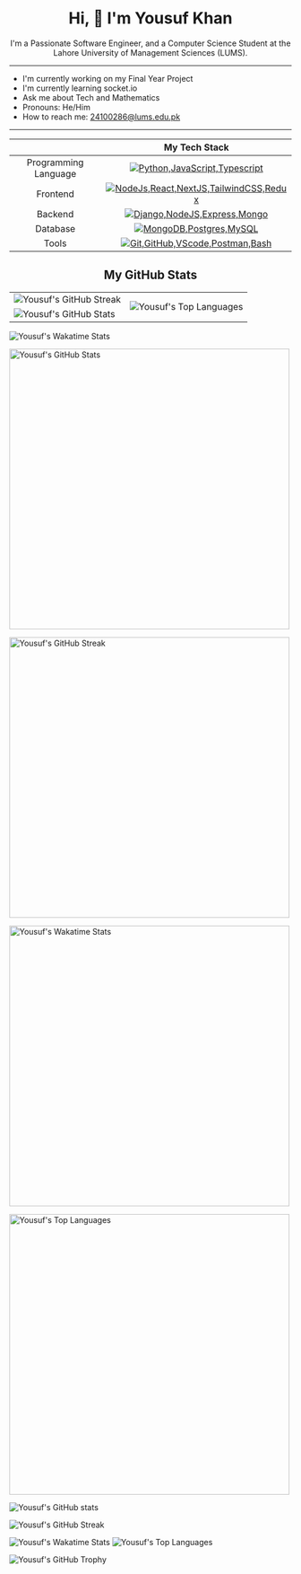 <div
  align="center"
>

# Hi, 👋 I'm Yousuf Khan
I'm a Passionate Software Engineer, and a Computer Science Student at the Lahore University of Management Sciences (LUMS).
</div>
<hr>

- I'm currently working on my Final Year Project
- I'm currently learning socket.io
- Ask me about Tech and Mathematics
- Pronouns: He/Him
- How to reach me: [24100286@lums.edu.pk](mailto:24100286@lums.edu.pk) 
<hr>

<div align=center>

||My Tech Stack|
|:-:|:-:|
|Programming Language | [![Python,JavaScript,Typescript](https://skillicons.dev/icons?i=python,js,ts)](https://skillicons.dev)|
|Frontend | [![NodeJs,React,NextJS,TailwindCSS,Redux](https://skillicons.dev/icons?i=nodejs,react,nextjs,tailwindcss,redux)](https://skillicons.dev)|
|Backend | [![Django,NodeJS,Express,Mongo](https://skillicons.dev/icons?i=django,nodejs,expressjs,mongo)](https://skillicons.dev)|
|Database | [![MongoDB,Postgres,MySQL](https://skillicons.dev/icons?i=mongodb,postgres,mysql)](https://skillicons.dev)|
|Tools | [![Git,GitHub,VScode,Postman,Bash](https://skillicons.dev/icons?i=git,github,vscode,postman,bash)](https://skillicons.dev)|

## My GitHub Stats
</div>




<table>
  <tr>
    <td>
      <img
        src="https://github-readme-streak-stats.herokuapp.com/?user=Yousuf24100286&theme=radical&width=100%"
        alt="Yousuf's GitHub Streak"
      />
    </td>
    <td
      rowspan="3" 
    >
      <img
        src="https://github-readme-stats.vercel.app/api/top-langs/?username=Yousuf24100286&theme=radical"
        alt="Yousuf's Top Languages"
      />
    </td>
  </tr>
  <tr>
    <td>
      <img
        src="https://github-readme-stats.vercel.app/api?username=Yousuf24100286&show_icons=true&theme=radical&count_private=true&width=100%"
        alt="Yousuf's GitHub Stats"
      />
    </td>
  </tr>
</table>
<img
  src="https://github-readme-stats.vercel.app/api/wakatime?username=Yousuf24100286&theme=radical"
  alt="Yousuf's Wakatime Stats"
/>

<img
  src="https://github-readme-stats.vercel.app/api?username=Yousuf24100286&show_icons=true&theme=radical&count_private=true&width=100%"
  alt="Yousuf's GitHub Stats"
  width="500px"
  height="auto"
/>

<img
  src="https://github-readme-streak-stats.herokuapp.com/?user=Yousuf24100286&theme=radical&width=100%"
  alt="Yousuf's GitHub Streak"
  width="500px"
  height="auto"
/>

<img
  src="https://github-readme-stats.vercel.app/api/wakatime?username=Yousuf24100286&theme=radical"
  alt="Yousuf's Wakatime Stats"
  width="500px"
  height="auto"
/>

<img
  src="https://github-readme-stats.vercel.app/api/top-langs/?username=Yousuf24100286&theme=radical&layout=compact"
  alt="Yousuf's Top Languages"
  width="500px"
/>


![Yousuf's GitHub stats](https://github-readme-stats.vercel.app/api?username=Yousuf24100286&show_icons=true&theme=radical&count_private=true&width=100%)

![Yousuf's GitHub Streak](https://github-readme-streak-stats.herokuapp.com/?user=Yousuf24100286&theme=radical&width=100%)

![Yousuf's Wakatime Stats](https://github-readme-stats.vercel.app/api/wakatime?username=Yousuf24100286&theme=radical)
![Yousuf's Top Languages](https://github-readme-stats.vercel.app/api/top-langs/?username=Yousuf24100286&theme=radical) 

![Yousuf's GitHub Trophy](https://github-profile-trophy.vercel.app/?username=Yousuf24100286&column=4&theme=radical&no-frame=true&no-bg=true&margin-w=15&margin-h=15)


<!-- ![Yousuf's GitHub Activity Graph](https://activity-graph.herokuapp.com/graph?username=Yousuf24100286&theme=react-dark) -->


</div>


<!-- <h2
  style="
    font-size: 2rem; 
    font-weight: 700; 
    color: #ffffff; 
    align-items: center; 
    justify-content: center; 
    display: flex; 
    font-family: 'Inter', sans-serif;"
>My Tech Stack</h2> -->

<!--
**Yousuf24100286/Yousuf24100286** is a ✨ _special_ ✨ repository because its `README.md` (this file) appears on your GitHub profile.

Here are some ideas to get you started:

- 🔭 I’m currently working on ...
- 🌱 I’m currently learning ...
- 👯 I’m looking to collaborate on ...
- 🤔 I’m looking for help with ...
- 💬 Ask me about ...
- 📫 How to reach me: ...
- 😄 Pronouns: ...
- ⚡ Fun fact: ...
-->
